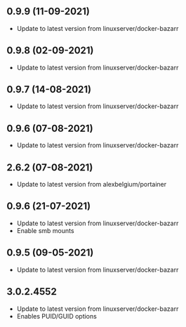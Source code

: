 
## 0.9.9 (11-09-2021)
- Update to latest version from linuxserver/docker-bazarr

## 0.9.8 (02-09-2021)
- Update to latest version from linuxserver/docker-bazarr

## 0.9.7 (14-08-2021)
- Update to latest version from linuxserver/docker-bazarr

## 0.9.6 (07-08-2021)
- Update to latest version from linuxserver/docker-bazarr

## 2.6.2 (07-08-2021)
- Update to latest version from alexbelgium/portainer

## 0.9.6 (21-07-2021)
- Update to latest version from linuxserver/docker-bazarr
- Enable smb mounts

## 0.9.5 (09-05-2021)
- Update to latest version from linuxserver/docker-bazarr
## 3.0.2.4552

- Update to latest version from linuxserver/docker-bazarr
- Enables PUID/GUID options
